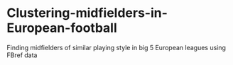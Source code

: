 # Clustering-midfielders-in-European-football
Finding midfielders of similar playing style in big 5 European leagues using FBref data
